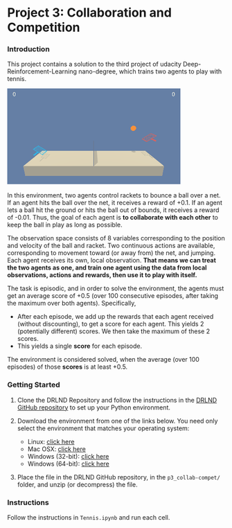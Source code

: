 # Project 3: Collaboration and Competition

### Introduction

This project contains a solution to the third project of udacity Deep-Reinforcement-Learning nano-degree, which trains two agents to play with tennis. 

![Trained Agent](images/playing.gif)

In this environment, two agents control rackets to bounce a ball over a net. If an agent hits the ball over the net, it receives a reward of +0.1.  If an agent lets a ball hit the ground or hits the ball out of bounds, it receives a reward of -0.01.  Thus, the goal of each agent is **to collaborate with each other** to keep the ball in play as long as possible.

The observation space consists of 8 variables corresponding to the position and velocity of the ball and racket. Two continuous actions are available, corresponding to movement toward (or away from) the net, and jumping. Each agent receives its own, local observation. **That means we can treat the two agents as one, and train one agent using the data from local observations, actions and rewards, then use it to play with itself.**

The task is episodic, and in order to solve the environment, the agents must get an average score of +0.5 (over 100 consecutive episodes, after taking the maximum over both agents). Specifically,

- After each episode, we add up the rewards that each agent received (without discounting), to get a score for each agent. This yields 2 (potentially different) scores. We then take the maximum of these 2 scores.
- This yields a single **score** for each episode.

The environment is considered solved, when the average (over 100 episodes) of those **scores** is at least +0.5.

### Getting Started

1. Clone the DRLND Repository and follow the instructions in the [DRLND GitHub repository](https://github.com/udacity/deep-reinforcement-learning) to set up your Python environment. 

2. Download the environment from one of the links below.  You need only select the environment that matches your operating system:
    - Linux: [click here](https://s3-us-west-1.amazonaws.com/udacity-drlnd/P3/Tennis/Tennis_Linux.zip)
    - Mac OSX: [click here](https://s3-us-west-1.amazonaws.com/udacity-drlnd/P3/Tennis/Tennis.app.zip)
    - Windows (32-bit): [click here](https://s3-us-west-1.amazonaws.com/udacity-drlnd/P3/Tennis/Tennis_Windows_x86.zip)
    - Windows (64-bit): [click here](https://s3-us-west-1.amazonaws.com/udacity-drlnd/P3/Tennis/Tennis_Windows_x86_64.zip)
    
3. Place the file in the DRLND GitHub repository, in the `p3_collab-compet/` folder, and unzip (or decompress) the file. 

### Instructions

Follow the instructions in `Tennis.ipynb` and run each cell.
